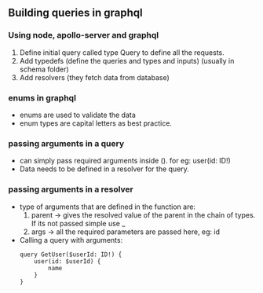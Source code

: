 ## Building queries in graphql

### Using node, apollo-server and graphql
1. Define initial query called type Query to define all the requests.
2. Add typedefs (define the queries and types and inputs) (usually in schema folder)
3. Add resolvers (they fetch data from database)

### enums in graphql
 - enums are used to validate the data
 - enum types are capital letters as best practice.

 ### passing arguments in a query
 - can simply pass required arguments inside (). for eg: user(id: ID!)
 - Data needs to be defined in a resolver for the query.

 ### passing arguments in a resolver
 - type of arguments that are defined in the function are: 
    1. parent -> gives the resolved value of the parent in the chain of types. If its not passed simple use _
    2. args -> all the required parameters are passed here, eg: id
 - Calling a query with arguments:
    ```
    query GetUser($userId: ID!) {
        user(id: $userId) {
            name
        }
    }
    ```
